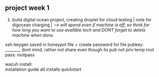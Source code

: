 ## project week 1 ##
1. build digital ocean project, creating droplet for cloud testing
| note for digocean charging |
*--> will spend even if machine is off, so think for how long you want to use availible tech and DONT forget to delete machine when done.*


ssh-keygen
saved in honeypot file + create password for file
pubkey: ________ dont mind, rather not share even though its pub not priv
temp root pass:  rootpass


wazuh install:<br>
installation guide
alt installs
quickstart